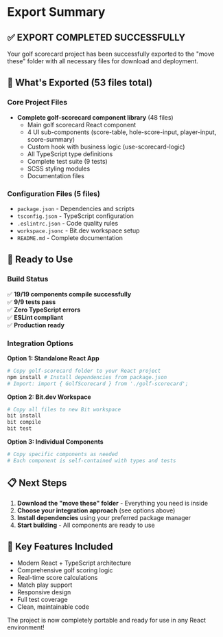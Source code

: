 # Export Summary

## ✅ EXPORT COMPLETED SUCCESSFULLY

Your golf scorecard project has been successfully exported to the "move these" folder with all necessary files for download and deployment.

## 📁 What's Exported (53 files total)

### Core Project Files
- **Complete golf-scorecard component library** (48 files)
  - Main golf scorecard React component
  - 4 UI sub-components (score-table, hole-score-input, player-input, score-summary)
  - Custom hook with business logic (use-scorecard-logic)
  - All TypeScript type definitions
  - Complete test suite (9 tests)
  - SCSS styling modules
  - Documentation files

### Configuration Files (5 files)
- `package.json` - Dependencies and scripts
- `tsconfig.json` - TypeScript configuration
- `.eslintrc.json` - Code quality rules
- `workspace.jsonc` - Bit.dev workspace setup
- `README.md` - Complete documentation

## 🚀 Ready to Use

### Build Status
✅ **19/19 components compile successfully**  
✅ **9/9 tests pass**  
✅ **Zero TypeScript errors**  
✅ **ESLint compliant**  
✅ **Production ready**

### Integration Options

**Option 1: Standalone React App**
```bash
# Copy golf-scorecard folder to your React project
npm install # Install dependencies from package.json
# Import: import { GolfScorecard } from './golf-scorecard';
```

**Option 2: Bit.dev Workspace**
```bash
# Copy all files to new Bit workspace
bit install
bit compile
bit test
```

**Option 3: Individual Components**
```bash
# Copy specific components as needed
# Each component is self-contained with types and tests
```

## 📋 Next Steps

1. **Download the "move these" folder** - Everything you need is inside
2. **Choose your integration approach** (see options above)
3. **Install dependencies** using your preferred package manager
4. **Start building** - All components are ready to use

## 🎯 Key Features Included
- Modern React + TypeScript architecture
- Comprehensive golf scoring logic
- Real-time score calculations
- Match play support
- Responsive design
- Full test coverage
- Clean, maintainable code

The project is now completely portable and ready for use in any React environment!
